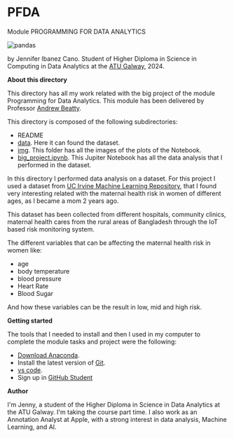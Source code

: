 # PFDA
Module PROGRAMMING FOR DATA ANALYTICS

![pandas](https://purevoltage.com/blog/wp-content/uploads/2023/11/python-pandas.webp)

by Jennifer Ibanez Cano. Student of Higher Diploma in Science in Computing in Data Analytics at the [ATU Galway](https://www.atu.ie), 2024.

**About this directory**

This directory has all my work related with the big project of the module Programming for Data Analytics. This module has been delivered by Professor [Andrew Beatty](https://github.com/andrewbeattycourseware). 

This directory is composed of the following subdirectories:
- README
- [data](https://github.com/Jennyicano/PFDA/tree/main/pfda_project/data). Here it can found the dataset.
- [img](https://github.com/Jennyicano/PFDA/tree/main/pfda_project/img). This folder has all the images of the plots of the Notebook.
- [big_project.ipynb](https://github.com/Jennyicano/PFDA/blob/main/pfda_project/big_project.ipynb). This Jupiter Notebook has all the data analysis that I performed in the dataset.

In this directory I performed data analysis on a dataset. For this project I used a dataset from [UC Irvine Machine Learning Repository](https://archive.ics.uci.edu/dataset/863/maternal+health+risk), that I found very interesting related with the maternal health risk in women of different ages, as I became a mom 2 years ago.

This dataset has been collected from different hospitals, community clinics, maternal health cares from the rural areas of Bangladesh through the IoT based risk monitoring system.

The different variables that can be affecting the maternal health risk in women like:
- age 
- body temperature
- blood pressure
- Heart Rate
- Blood Sugar

And how these variables can be the result in low, mid and high risk. 

**Getting started**

The tools that I needed to install and then I used in my computer to complete the module tasks and project were the following: 

* [Download Anaconda](https://www.anaconda.com/download/success). 
* Install the latest version of [Git](https://git-scm.com/downloads).
* [vs code](https://code.visualstudio.com).
* Sign up in [GitHub Student](https://education.github.com/pack)  

**Author**

I'm Jenny, a student of the Higher Diploma in Science in Data Analytics at the ATU Galway. I'm taking the course part time. I also work as an Annotation Analyst at Apple, with a strong interest in data analysis, Machine Learning, and AI.